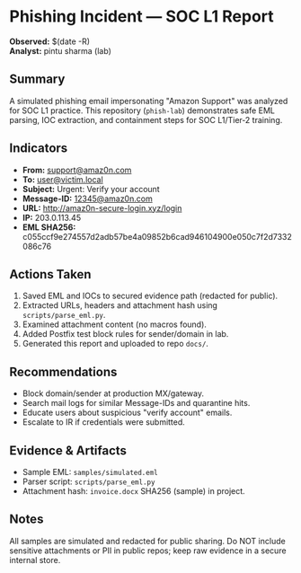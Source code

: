 # Phishing Incident — SOC L1 Report
**Observed:** $(date -R)  
**Analyst:** pintu sharma (lab)

## Summary
A simulated phishing email impersonating "Amazon Support" was analyzed for SOC L1 practice. This repository (`phish-lab`) demonstrates safe EML parsing, IOC extraction, and containment steps for SOC L1/Tier‑2 training.

## Indicators
- **From:** support@amaz0n.com  
- **To:** user@victim.local  
- **Subject:** Urgent: Verify your account  
- **Message-ID:** <12345@amaz0n.com>  
- **URL:** http://amaz0n-secure-login.xyz/login  
- **IP:** 203.0.113.45  
- **EML SHA256:** c055ccf9e274557d2adb57be4a09852b6cad946104900e050c7f2d7332086c76

## Actions Taken
1. Saved EML and IOCs to secured evidence path (redacted for public).  
2. Extracted URLs, headers and attachment hash using `scripts/parse_eml.py`.  
3. Examined attachment content (no macros found).  
4. Added Postfix test block rules for sender/domain in lab.  
5. Generated this report and uploaded to repo `docs/`.

## Recommendations
- Block domain/sender at production MX/gateway.  
- Search mail logs for similar Message-IDs and quarantine hits.  
- Educate users about suspicious "verify account" emails.  
- Escalate to IR if credentials were submitted.

## Evidence & Artifacts
- Sample EML: `samples/simulated.eml`  
- Parser script: `scripts/parse_eml.py`  
- Attachment hash: `invoice.docx` SHA256 (sample) in project.

## Notes
All samples are simulated and redacted for public sharing. Do NOT include sensitive attachments or PII in public repos; keep raw evidence in a secure internal store.
